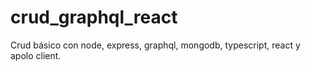 # crud_graphql_react
Crud básico con node, express, graphql, mongodb, typescript, react y apolo client. 
